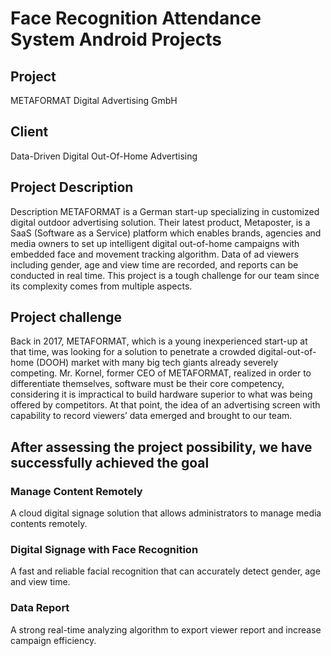 # Face Recognition Attendance System Android Projects
## Project
METAFORMAT Digital Advertising GmbH 
## Client
Data-Driven Digital Out-Of-Home Advertising 

## Project Description

Description​
METAFORMAT is a German start-up specializing in customized digital outdoor advertising solution. Their latest product, Metaposter, is a SaaS (Software as a Service) platform which enables brands, agencies and media owners to set up intelligent digital out-of-home campaigns with embedded face and movement tracking algorithm. Data of ad viewers including gender, age and view time are recorded, and reports can be conducted in real time. This project is a tough challenge for our team since its complexity comes from multiple aspects. 

## Project challenge
Back in 2017, METAFORMAT, which is a young inexperienced start-up at that time, was looking for a solution to penetrate a crowded digital-out-of-home (DOOH) market with many big tech giants already severely competing. Mr. Kornel, former CEO of METAFORMAT, realized in order to differentiate themselves, software must be their core competency, considering it is impractical to build hardware superior to what was being offered by competitors. At that point, the idea of an advertising screen with capability to record viewers’ data emerged and brought to our team.

## After assessing the project possibility, we have successfully achieved the goal

### Manage Content Remotely
A cloud digital signage solution that allows administrators to manage media contents remotely.


### Digital Signage with Face Recognition
A fast and reliable facial recognition that can accurately detect gender, age and view time.


### Data Report
A strong real-time analyzing algorithm to export viewer report and increase campaign efficiency.
